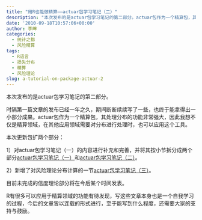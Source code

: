 ```yaml
---
title: "用R也能做精算——actuar包学习笔记（二）"
description: "本次发布的是actuar包学习笔记的第二部分。actuar包作为一个精算包，其处理分布的功能非常强大，因此我想不仅是精算领域，在其他应用领域需要对分布进行处理时，也可以应用这个工具。"
date: '2010-09-18T10:57:06+00:00'
author: 李皞
categories:
  - 统计之都
  - 风险精算
tags:
  - R语言
  - 损失分布
  - 精算
  - 风险理论
slug: a-tutorial-on-package-actuar-2
---
```


本次发布的是actuar包学习笔记的第二部分。

时隔第一篇文章的发布已经一年之久，期间断断续续写了一些，也终于能拿得出一小部分成果。actuar包作为一个精算包，其处理分布的功能非常强大，因此我想不仅是精算领域，在其他应用领域需要对分布进行处理时，也可以应用这个工具。

本次更新包扩两个部分：

1）对actuar包学习笔记（一）的内容进行补充和完善，并将其按小节拆分成两个部分[actuar包学习笔记（一）](https://uploads.cosx.org/2010/09/actuar_1.pdf)和[actuar包学习笔记（二）](https://uploads.cosx.org/2010/09/actuar_2.pdf)。

2）新增了对风险理论分布计算的一节[actuar包学习笔记（三）](https://uploads.cosx.org/2010/09/actuar_3.pdf)。

目前未完成的信度理论部分将在今后某个时间发表。

R有很多可以应用于精算领域的功能有待发现，写这些文章本身也是一个自我学习的过程，今后的文章皆以连载的形式进行，至于能写到什么程度，还需要大家的支持与鼓励。
